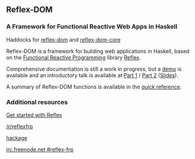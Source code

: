 ## Reflex-DOM
### A Framework for Functional Reactive Web Apps in Haskell

Haddocks for [reflex-dom](http://daig.github.io/reflex-dom/) and [reflex-dom-core](http://daig.github.io/reflex-dom/reflex-dom-core/)

Reflex-DOM is a framework for building web applications in Haskell, based on the [Functional Reactive Programming](https://wiki.haskell.org/Functional_Reactive_Programming) library [Reflex](https://github.com/reflex-frp/reflex).

Comprehensive documentation is still a work in progress, but a [demo](https://github.com/reflex-frp/reflex-platform) is available and an introductory talk is available at [Part 1](https://www.youtube.com/watch?v=mYvkcskJbc4) / [Part 2](https://www.youtube.com/watch?v=3qfc9XFVo2c) ([Slides](https://obsidian.systems/reflex-nyhug/)).

A summary of Reflex-DOM functions is available in the [quick reference](Quickref.md).

### Additional resources
[Get started with Reflex](https://github.com/reflex-frp/reflex-platform)

[/r/reflexfrp](https://www.reddit.com/r/reflexfrp)

[hackage](https://hackage.haskell.org/package/reflex)

[irc.freenode.net #reflex-frp](http://webchat.freenode.net?channels=%23reflex-frp&uio=d4)
